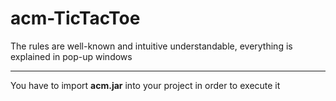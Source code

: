 # acm-TicTacToe  
<p>The rules are well-known and intuitive understandable, everything is explained in pop-up windows</p>
<hr>
<p>You have to import <strong>acm.jar</strong> into your project in order to execute it</p>
